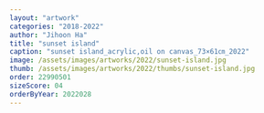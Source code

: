 ```yaml
---
layout: "artwork"
categories: "2018-2022"
author: "Jihoon Ha"
title: "sunset island"
caption: "sunset island_acrylic,oil on canvas_73×61㎝_2022"
image: /assets/images/artworks/2022/sunset-island.jpg
thumb: /assets/images/artworks/2022/thumbs/sunset-island.jpg
order: 22990501
sizeScore: 04
orderByYear: 2022028
---
```

